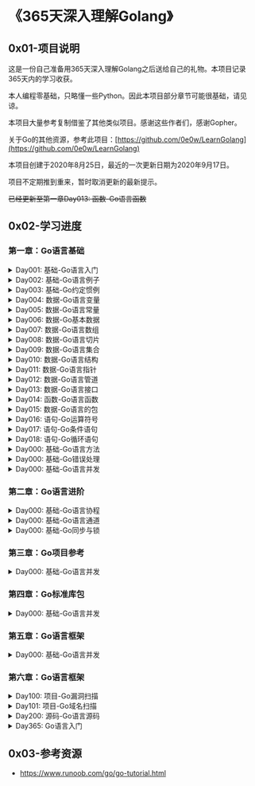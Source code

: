 # 《365天深入理解Golang》

## 0x01-项目说明 

这是一份自己准备用365天深入理解Golang之后送给自己的礼物。本项目记录365天内的学习收获。

本人编程零基础，只略懂一些Python。因此本项目部分章节可能很基础，请见谅。

本项目大量参考复制借鉴了其他类似项目。感谢这些作者们，感谢Gopher。

关于Go的其他资源，参考此项目：[https://github.com/0e0w/LearnGolang](https://github.com/0e0w/LearnGolang)

本项目创建于2020年8月25日，最近的一次更新日期为2020年9月17日。

项目不定期推到重来，暂时取消更新的最新提示。

~~已经更新至第一章Day013: 函数-Go语言函数~~

## 0x02-学习进度

### 第一章：Go语言基础

<details>
<summary>Day001: 基础-Go语言入门</summary>

- [x] 本节说明：介绍Go语言的历史，发展。

- [x] Go语言介绍：

  - Go 是一个开源的编程语言，它可以容易的构造简单、可靠且高效的软件。 Go是在2007年末由Robert Griesemer, Rob Pike, Ken Thompson主持开发，后来加入了Ian Lance Taylor, Russ Cox等人。最终于2009年11月开源。在2012年早些时候发布了Go 1稳定版本。现在Go的开发已经是完全开放的，并且拥有一个活跃的社区。
  - Go语言是编译型的开源的程序设计语言。编译器、库和工具的源代码可以免费获得。
  - Go语言有垃圾回收、有包系统、有一等公民函数、有词法作用域、有系统调用接口等。
  - Go语言没有构造或析构函数、没有运算符重载、没有形参默认值、没有泛型、没有异常、没有宏、没有函数注解、没有线程局部存储。Go没有类继承，甚至没有类。
  - Go语言以一种不同寻常的方式来诠释面向对象程序设计。
  - Go语言不需要在语句或声明后面是有分号结尾。

- [ ] Go语言特点：Go语言和其他语言相比的优势是什么？（待补充）

  - 并发性

- [x] Go语言官网：官网有大量的教程和代码想项目案例。是学习的首选地方。

  - https://golang.org
  - https://github.com/golang
  - https://github.com/0e0w/LearnGolang

- [x] Go语言安装：

  - [官网下载](https://golang.org/dl/)之后直接按照安装说明安装即可。作者在Ubuntu虚拟机里面开发使用Go语言。

    ```
    wget https://golang.google.cn/dl/go1.15.2.linux-amd64.tar.gz
    tar -C /usr/local -xzf go1.15.2.linux-amd64.tar.gz
    ```

- [x] Go环境变量：

  - 设置GOPATH。

    ```
    mkdir ~/.go
    echo "GOPATH=$HOME/.go" >> ~/.bashrc
    echo "export GOPATH" >> ~/.bashrc
    echo "PATH=\$PATH:\$GOPATH/bin # Add GOPATH/bin to PATH for scripting" >> ~/.bashrc
    source ~/.bashrc
    ```

- [x] Go语言编辑器：

  - [Goland](https://www.jetbrains.com/go)：JetBrains 公司的 Go 开发工具。
  - [LiteIDE](http://liteide.org)：一款开源跨平台轻量级的Go语言IDE。
  - [Atom](https://atom.io)：一款跨平台开源文本编辑器。
  
- [x] Go语言基础命令：

  - go run hello.go //编译运行hello.go

  - go bulid hello.go //将hello打包成可执行文件

  - 执行下列命令前需要配置好GOPATH路径。

    ```
    //Windows下编译Mac, Linux平台的64位可执行程序：
    CGO_ENABLED=0 GOOS=darwin GOARCH=amd64 go build 001.go
    CGO_ENABLED=0 GOOS=linux GOARCH=amd64 go build 001.go
    ```

    ```
    //Linux下编译Mac, Windows平台的64位可执行程序：
    CGO_ENABLED=0 GOOS=darwin GOARCH=amd64 go build 001.go
    CGO_ENABLED=0 GOOS=windows GOARCH=amd64 go build 001.go
    ```

    ```
    //Mac下编译Linux, Windows平台的64位可执行程序：
    CGO_ENABLED=0 GOOS=linux GOARCH=amd64 go build 001.go
    CGO_ENABLED=0 GOOS=windows GOARCH=amd64 go build 001.go
    ```

  - ```
    go get github.com/0e0w/365GoLang //使用go get之前需要安装git。
    ```

  - ```
    gofmt //格式化Go代码
    ```

  - ```
    go env //查看Go环境配置
    ```

- [x] Go语言代理：

  - Go语言大量项目托管于Github，导致国内进行构建程序时会出奇的慢。可使用下列的代理加快构建。

    ```
    https://mirrors.aliyun.com/goproxy/
    https://goproxy.io/zh/
    ```
    
    ```
    go env -w GO111MODULE=on
    go env -w GOPROXY=https://goproxy.cn,direct
    ```

- [x] Go语言未来：

  - Go语言拥有大量的优秀社区框架。
  
- Go语言的未来发展前景是光明的。
  
  </details>
<details>
<summary>Day002: 基础-Go语言例子</summary>

- [x] 本节说明：通过一个简单例子认识Go语言的基本结构。

- [x] 一个例子：Hello World！

  ```go
  // 001
  package main
  
  import (
  	"fmt"
  )
  
  func main() {
  	fmt.Println("Hello World!")
  }
  ```


  - 包声明：package main表示一个可独立执行的程序，每个 Go 应用程序都包含一个名为 main 的包。
  - 引入包：使用import圆括号进行引入包。
    - 引入标准包
    - 引入第三方包
  - 函数：使用func定义
  - 变量
  - 常量
  - 语句
  - 表达式
  - 注释
- [x] 名称：

  - 程序一般由关键字、常量、变量、运算符、类型和函数组成。 程序中可能会使用到这些分隔符：括号 ()，中括号 [] 和大括号 {}。 程序中可能会使用到这些标点符号：.、,、;、: 和 …。
  - 在变量与运算符间加入空格，程序看起来更加美观。


  - 标识符：用来命名变量、类型等程序实体。一个标识符就是一个或是多个字母( A ~ Z 和 a ~ z)数字(0~9)、下划线_组成的序列，但是第一个字符必须是字母或下划线而不能是数字。

  - 关键字：25个关键字或保留字。只能用在语法允许的地方，不能作为名称使用。

    | break    | default     | func   | interface | select |
    | -------- | ----------- | ------ | --------- | ------ |
    | case     | defer       | go     | map       | struct |
    | chan     | else        | goto   | package   | swith  |
    | const    | fallthrough | if     | range     | type   |
    | continue | for         | import | return    | var    |

   - 预定义标识符：三十几个内置的预申明的常量、类型和函数。

     - 常量：true、flase、iota、nil
     - 类型：int、int8、int16、int32、int64、uint、uint8、uint16、uint32、uint64、uintptr、float32、float64、complex128、complex64、bool、byte、rune、string、error
     - 函数：make、len、cap、new、append、copy、close、delete、complex、real、imag、panic、recover

- [x] 声明：
  
   - 声明是给一个程序实体命名，并设定其部分或全部属性。
   - 有4个主要的声明：
     - 变量（var）
     - 常量（const）
     - 类型（type）
     - 函数（func）
   
   - 函数的声明包含一个名字、一个参数列表、一个可选的返回值列表以及函数体。
   
- [x] 本节案例：

   ```go
   // 002
   package main
   
   import (
   	"fmt"
   )
   
   func main() {
   	fmt.Println("Hello World!")
   }
   ```

</details>
<details>
<summary>Day003: 基础-Go约定惯例</summary>

- [x] 本节说明：本节介绍Go语言中约定和惯例。

- [x] 可见性规则：

  - 在Go语言中，标识符必须以一个大写字母开头，这样才可以被外部包的代码所使用，这被称为导出。标识符如果以小写字母开头，则对包外是不可见的，但是他们在整个包的内部是可见并且可用的。但是包名不管在什么情况下都必须小写。
  - 在设计Go语言时，设计者们也希望确保它不是过于以ASCII为中心，这意味着需要从7位ASCII的范围来扩展标识符的空间。 所以Go语言标识符规定必须是Unicode定义的字母或数字，标识符是一个或多个Unicode字母和数字的序列， 标识符中的第一个字符必须是Unicode字母。
  - 总而言之，为了确保我们的标识符能正常导出，我们建议在开发中还是尽量使用ASCII 码来作为标识符，虽然设计者们在避免以ASCII 码为中心，但出于习惯我们还是服从于这个现实。

- [x] 命名规范：

  - 当某个函数需要被外部包调用的时候需要使用大写字母开头，并遵循 Pascal 命名法（“大驼峰式命名法”）；否则就遵循“小驼峰式命名法”，即第一个单词的首字母小写，其余单词的首字母大写。
  - 单词之间不以空格断开或连接号（-）、底线（_）连结，第一个单词首字母采用大写字母；后续单词的首字母亦用大写字母，例如：FirstName、LastName。每一个单词的首字母都采用大写字母的命名格式，被称为“Pascal命名法”，源自于Pascal语言的命名惯例，也有人称之为“大驼峰式命名法”（Upper Camel Case），为驼峰式大小写的子集。
  - Go 语言追求简洁的代码风格，并通过 gofmt 强制实现风格统一。
  
- [x] 语法惯例：

  - Go 语言也使用分号作为语句的结束，但一般会省略分号。像在标识符后面；整数、浮点、复数、Rune或字符串等字面量后面；关键字break、continue、fallthrough、或者return后面；操作符或标点符号++、--、)、]或}之后等等都可以使用分号，但是往往会省略掉，像LiteIDE编辑器会在保存.go文件时自动过滤掉这些分号，所以在Go语言开发中一般不用过多关注分号的使用。
  - 左大括号 { 不能单独一行，这是编译器的强制规定，否则你在使用 gofmt 时就会出现错误提示“ expected declaration, found '{' ”。右大括号 } 需要单独一行。
  - 在定义接口名时也有惯例，一般单方法接口由方法名称加上-er后缀来命名。

- [x] 注释：

  - 行注释：使用双斜线//开始，一般后面紧跟一个空格。行注释是Go语言中最常见的注释形式，在标准包中，一般都采用行注释，建议采用这种方式。
  - 块注释：使用 /* */，块注释不能嵌套。块注释一般用于包描述或注释成块的代码片段。

  </details>
<details>
<summary>Day004: 数据-Go语言变量</summary>

- [x] 本节说明：Go语言变量的使用。

- [x] 基本描述：

  - Go 语言变量标识符由字母、数字、下划线组成，其中首个字母不能为数字，同一字母的大小写在Go语言中代表不同标识，注意区分A 和a 是不同的标识。
  - Go语言规范中，下划线“_”也被认为是字母。

- [x] 变量声明：

  - Go语言变量有2种声明方式，var申明和短变量声明。

    ```go
    var (
        a int
        b bool
        str string
        浮点 float32    // 中文可以作为变量标识符
    )
    ```

  - 声明变量之后，变量会自动初始化。初始值对应类型的零值。当一个变量被var声明之后，系统自动赋予它该类型的零值：

    - 数字类型对应的是0
    - 布尔类型对应的是flase
    - 字符串类型对应的是""
    - 接口和引用类型对应的是nil

    ```go
    var name type = expression
    var i, j, k int
    var b, f, s, = true, 2.3, "four" 
    ```

- [x] 短变量声明：

  - 简式声明一般用在func内，要注意的是：全局变量和简式声明的变量尽量不要同名，否则很容易产生偶然的变量隐藏Accidental Variable Shadowing。

  - name := expression

    ```go
    a, b, c := 5, 7, "abc"  // 注意等号前的冒号
    ```

- [x] 变量赋值：

  - 多变量可以在同一行进行赋值，也称为并行或同时或平行赋值。

    ```go
    a, b, c = 5, 7, "abc"
    ```

  - 并行赋值也被用于当一个函数返回多个返回值时，比如这里的 val 和错误 err 是通过调用 Func1 函数同时得到：

    ```go
    val, err = Func1(var1)
    ```

- [x] 空白标识符 _ ：

  - 空白标识符 _ 也被用于抛弃值，如值 5 在：_, b = 5, 7 中被抛弃。
  - _ 实际上是一个只写变量，你不能得到它的值。这样做是因为 Go 语言中你必须使用所有被声明的变量，但有时你并不需要使用从一个函数得到的所有返回值。
  - 由于Go语言有个强制规定，在函数内一定要使用声明的变量，但未使用的全局变量是没问题的。为了避免有未使用的变量，代码将编译失败，我们可以将该未使用的变量改为 _。
  - 另外，在Go语言中，如果引入的包未使用，也不能通过编译。有时我们需要引入的包，比如需要init()，或者调试代码时我们可能去掉了某些包的功能使用，你可以添加一个下划线标记符，_，来作为这个包的名字，从而避免编译失败。下滑线标记符用于引入，但不使用。

- [x] 零值nil：

  - nil 标志符用于表示interface、函数、maps、slices、channels、error、指针等的“零值”。如果你不指定变量的类型，编译器将无法编译你的代码，因为它猜不出具体的类型。

- [ ] 本节案例：

  </details>
<details>
<summary>Day005: 数据-Go语言常量</summary>

- [x] 本节说明：Go语言常量使用。

- [x] 常量说明：

  - 常量使用关键字 const 定义，用于存储不会改变的数据。
    - 常量不能被重新赋予任何值。常量在程序运行时，不会被修改的量。
    - 常量中的数据类型只可以是布尔型、数字型（整数型、浮点型和复数）和字符串型。
    - 常量之所以为常量就是恒定不变的量，因此我们无法在程序运行过程中修改它的值；如果你在代码中试图修改常量的值则会引发编译错误。同时，在const 定义中，对常量名没有强制要求全部大写，不过我们一般都会全部字母大写，以便阅读。
  
- [x] 常量定义：

  - 常量的定义格式：const identifier [type] = value，例如：

    ```go
    const Pi = 3.14159
    ```
    
  - Go的常量定义可以限定常量类型，但不是必需的。如果定义常量时没有指定类型，那么它与字面常量一样，是无类型（untyped）常量。
    
  - 一个没有指定类型的常量被使用时，会根据其使用环境而推断出它所需要具备的类型。换句话说，未定义类型的常量会在必要时刻根据上下文来获得相关类型。
    
    ```
    显式类型定义：const b string = "abc"
    隐式类型定义：const b = "abc"
    ```
  ```
    
  - 常量也可以在单行进行多重赋值：
  
    ```go
    const a, b, c = 1, false, "str" //多重赋值
  ```

- [x] iota： 特殊常量

  - iota 在 const关键字出现时将被重置为 0(const 内部的第一行之前)，const 中每新增一行常量声明将使 iota 计数一次(iota 可理解为 const 语句块中的行索引)。

  - iota 可以被用作枚举值。第一个 iota 等于 0，每当 iota 在新的一行被使用时，它的值都会自动加 1。

     ```go
     const (
         a = iota
         b = iota
         c = iota
     )
     ```

     第一个 iota 等于 0，每当 iota 在新的一行被使用时，它的值都会自动加 1；所以 a=0, b=1, c=2 可以简写为如下形式：

     ```go
     const (
         a = iota
         b
         c
     )
     ```

     如果对b重新赋值之后，a, b, c分别为0, 8, 8，新的常量b声明后，iota 不再向下赋值，后面常量如果没有赋值，则继承上一个常量值。

     ```go
     const (
         a = iota
         b = 8
         c
     )
     ```

     使用位左移与 iota 计数配合可优雅地实现存储单位的常量枚举：

     ```go
     type ByteSize float64
     const (
         _ = iota // 通过赋值给空白标识符来忽略值
         KB ByteSize = 1<<(10*iota)
         MB
         GB
         TB
         PB
         EB
         ZB
         YB
     )
     ```

     一个例子：

     ```go
      const (
          i=1<<iota
          j=3<<iota
          k
          l
      )
     //i= 1 j= 6 k= 12 l= 24
     //iota 表示从 0 开始自动加 1，所以 i=1<<0, j=3<<1（<< 表示左移的意思）
     //即：i=1, j=6，这没问题，关键在 k 和 l，从输出结果看 k=3<<2，l=3<<3。
     ```

- [x] 本节案例：

  

  </details>
<details>
<summary>Day006: 数据-Go基本数据</summary>

- [x] 本节说明：本节介绍Go语言的一些基本数据。

- [x] 基本数据：

  - 在 Go 编程语言中，数据类型用于声明函数和变量。
  - 数据类型的出现是为了把数据分成所需内存大小不同的数据，编程的时候需要用大数据的时候才需要申请大内存，就可以充分利用内存。

- [x] 布尔型：

  - 布尔型的值只可以是常量 true 或者 false。一个简单的例子：var b bool = true。
  
- [x] 数字类型：

  - 整型 int 和浮点型 float32、float64，Go 语言支持整型和浮点型数字，并且支持复数，其中位的运算采用补码。

- [x] 字符串类型：

  - Go 语言中可以使用反引号或者双引号来定义字符串。反引号表示原生的字符串，即不进行转义。
  - 字符串就是一串固定长度的字符连接起来的字符序列。Go 的字符串是由单个字节连接起来的。Go 语言的字符串的字节使用 UTF-8 编码标识 Unicode 文本。
  - Go 语言中的string类型是一种值类型，存储的字符串是不可变的，如果要修改string内容需要将string转换为[]byte或[]rune，并且修改后的string内容是重新分配的。
  - 字符串的零值是为长度为零的字符串，即空字符串 ""。
  - 一般的比较运算符（==、!=、<、<=、>=、>）通过在内存中按字节比较来实现字符串的对比。可以通过函数 len() 来获取字符串所占的字节长度，例如：len(str)。
  - 字符串的内容（纯字节）可以通过标准索引法来获取，在中括号 [] 内写入索引，索引从 0 开始计数。
  - 字符串拼接：
    - 直接使用运算符
    - fmt.Sprintf()
    - strings.Join()
    - bytes.Buffer
    - strings.Builder

  - 标准库中有四个包对字符串处理尤为重要：bytes、strings、strconv和unicode包。

- [x] 本节案例：

  

  </details>
<details>
<summary>Day007: 数据-Go语言数组</summary>

- [x] 本节说明：本节介绍数组的相关概念。

- [x] 数组概念：

  - 数组是具有相同唯一类型的一组已编号且长度固定的数据项序列，这种类型可以是任意的原始类型例如整形、字符串或者自定义类型。
  
- [x] 声明数组：

  - Go 语言数组声明需要指定元素类型及元素个数，语法格式如下：

    ```go
    var variable_name [SIZE] variable_type
    var n [10]int /* n 是一个长度为 10 的数组 */
    ```
  
- [x] 初始化数组：

  - 初始化数组中 {} 中的元素个数不能大于 [] 中的数字。

- [x] 访问数组元素：

  - 数组元素可以通过索引（位置）来读取。格式为数组名后加中括号，中括号中为索引的值。

- [ ] 多维数组：

- [ ] 向函数传递数组：

- [x] 本节案例：

  

  </details>

<details>
<summary>Day008: 数据-Go语言切片</summary>

- [x] 本节说明：本节介绍Go语言切片的相关内容。

- [x] 切片介绍：

  - Go 语言切片是对数组的抽象。
  - Go 数组的长度不可改变，在特定场景中这样的集合就不太适用，Go中提供了一种灵活，功能强悍的内置类型切片("动态数组"),与数组相比切片的长度是不固定的，可以追加元素，在追加时可能使切片的容量增大。
  
- [ ] 定义切片：

  - ```go
    var identifier []type //声明一个未指定大小的数组来定义切片
    ```

    ```go
    make([]T, length, capacity) //使用make()函数来创建切片
    ```

- [ ] 切片初始化：

- [ ] 空(nil)切片：

- [ ] 切片截取：

- [ ] 本节案例：

  
  
  </details>
<details>
<summary>Day009: 数据-Go语言集合</summary>

- [x] 本节说明：本节介绍集合Map的相关内容。

- [x] 集合介绍：

  - Map 是一种无序的键值对的集合。Map 最重要的一点是通过 key 来快速检索数据，key 类似于索引，指向数据的值。
  - Map 是一种集合，所以我们可以像迭代数组和切片那样迭代它。不过，Map 是无序的，我们无法决定它的返回顺序，这是因为 Map 是使用 hash 表来实现的。
  
- [x] 定义集合：

  - 可以使用内建函数 make 也可以使用 map 关键字来定义 Map:

    ```go
    /* 声明变量，默认 map 是 nil */
    var map_variable map[key_data_type]value_data_type
    
    /* 使用 make 函数 */
    map_variable := make(map[key_data_type]value_data_type)
    ```

- [ ] 测试待删除：

  - go run hello.go //编译运行hello.go

- [ ] 本节案例：
  
  
  
  </details>
<details>
<summary>Day010: 数据-Go语言结构</summary>

- [x] 本节说明：本节介绍Go语言结构体的相关内容。

- [x] Go结构体介绍：

  - Go 语言中数组可以存储同一类型的数据，但在结构体中我们可以为不同项定义不同的数据类型。
  - 结构体是由一系列具有相同类型或不同类型的数据构成的数据集合。
  
- [x] 定义结构体：

  - 结构体定义需要使用 type 和 struct 语句。struct 语句定义一个新的数据类型，结构体中有一个或多个成员。type 语句设定了结构体的名称。结构体的格式如下：

    ```go
    type struct_variable_type struct {
       member definition
       member definition
       ...
       member definition
    }
    ```

  - 一旦定义了结构体类型，它就能用于变量的声明。

- [x] 访问结构体成员：

  - 如果要访问结构体成员，需要使用点号 . 操作符，格式为：

    ```go
    结构体.成员名
    ```

- [x] 测试待删除：

  - go run hello.go //编译运行hello.go
  
- [ ] 本节案例：
  
  
  
  </details> 
<details>
<summary>Day011: 数据-Go语言指针</summary>

- [ ] 本节说明：

- [x] Go语言介绍：

  - Go 是一个开源的编程语言，它能让构造简单、可靠且高效的软件变得容易。 
  
- [x] Go语言命令：

  - go run hello.go //编译运行hello.go
  
- [ ] 本节案例：
  
  
  
  </details>
<details>
<summary>Day012: 数据-Go语言管道</summary>

- [ ] 本节说明：

- [x] Go语言介绍：

  - Go 是一个开源的编程语言，它能让构造简单、可靠且高效的软件变得容易。 
  
- [x] Go语言命令：

  - go run hello.go //编译运行hello.go
  
- [ ] 本节案例：
  
  
  
  </details>
<details>
<summary>Day013: 数据-Go语言接口</summary>

- [ ] 本节说明：

- [x] Go语言介绍：

  - Go 是一个开源的编程语言，它能让构造简单、可靠且高效的软件变得容易。 
  
- [x] Go语言命令：

  - go run hello.go //编译运行hello.go
  
- [ ] 本节案例：
  
  
  
  </details>
<details>
<summary>Day014: 函数-Go语言函数</summary>

- [x] 本节说明：本节介绍Go语言函数相关内容。

- [x] Go函数介绍：

  - 函数是基本的代码块，用于执行一个任务。
  - Go 语言最少有个 main() 函数。
  - 函数声明告诉了编译器函数的名称，返回类型，和参数。
  - Go 语言标准库提供了多种可动用的内置的函数。例如，len() 函数可以接受不同类型参数并返回该类型的长度。如果我们传入的是字符串则返回字符串的长度，如果传入的是数组，则返回数组中包含的元素个数。
  
- [ ] 函数定义：

  - 函数定义格式

    ```GO
    func function_name( [parameter list] ) [return_types] {
       函数体
    }
    //func：函数由 func 开始声明
    //function_name：函数名称，函数名和参数列表一起构成了函数签名。
    //parameter list：参数列表，参数就像一个占位符，当函数被调用时，你可以将值传递给参数，这个值被称为实际参数。参数列表指定的是参数类型、顺序、及参数个数。参数是可选的，也就是说函数也可以不包含参数。
    //return_types：返回类型，函数返回一列值。return_types 是该列值的数据类型。有些功能不需要返回值，这种情况下 return_types 不是必须的。
    //函数体：函数定义的代码集合。
    ```

- [ ] 函数调用：

  - 当创建函数时，你定义了函数需要做什么，通过调用该函数来执行指定任务。

  - 调用函数，向函数传递参数，并返回值。

    ```go
    package main
    import "fmt"
    func main() {
       /* 定义局部变量 */
       var a int = 100
       var b int = 200
       var ret int
       /* 调用函数并返回最大值 */
       ret = max(a, b)
       fmt.Printf( "最大值是 : %d\n", ret )
    }
    /* 函数返回两个数的最大值 */
    func max(num1, num2 int) int {
       /* 定义局部变量 */
       var result int
       if (num1 > num2) {
          result = num1
       } else {
          result = num2
       }
       return result
    }
    ```

- [ ] 函数返回多个值：

  - 一个例子：

    ```go
    package main
    import "fmt"
    func swap(x, y string) (string, string) {
       return y, x
    }
    func main() {
       a, b := swap("Google", "Runoob")
       fmt.Println(a, b)
    }
    ```

- [ ] 函数参数：

  - 函数如果使用参数，该变量可称为函数的形参。
  - 形参就像定义在函数体内的局部变量。
  - 调用函数，可以通过两种方式来传递参数：


  - 值传递：

    - 值传递是指在调用函数时将实际参数复制一份传递到函数中，这样在函数中如果对参数进行修改，将不会影响到实际参数。
    
  - 引用传递：

    - 引用传递是指在调用函数时将实际参数的地址传递到函数中，那么在函数中对参数所进行的修改，将影响到实际参数。

- [ ] 函数用法：

  - 函数作为另外一个函数的实参：
    - 函数定义后可作为另外一个函数的实参数传入。
  - 闭包：
    - 闭包是匿名函数，可在动态编程中使用。
  - 方法：
    - 方法就是一个包含了接受者的函数

- [x] Go语言命令：

  - go run hello.go //编译运行hello.go

- [ ] 本节案例：
  
  
  
  </details>
<details>
<summary>Day015: 数据-Go语言的包</summary>

- [ ] 本节说明：包、模块的相互关系？

- [x] Go语言介绍：

  - Go 是一个开源的编程语言，它能让构造简单、可靠且高效的软件变得容易。 
  
- [x] Go语言命令：

  - go run hello.go //编译运行hello.go
  
- [ ] 待整理：[参考1](https://github.com/ffhelicopter/Go42/blob/master/content/42_07_package.md)、[参考2](https://github.com/ffhelicopter/Go42/blob/master/content/42_08_project.md)
  
- [ ] 本节案例：
  
  
  
  </details>
<details>
<summary>Day016: 语句-Go运算符号</summary>

- [x] 本节说明：本节介绍Go运算符相关内容。

- [x] 算术运算符：

  | 算术运算符 | 描述 | 实例               |
  | :--------- | :--- | :----------------- |
  | +          | 相加 | A + B 输出结果 30  |
  | -          | 相减 | A - B 输出结果 -10 |
  | *          | 相乘 | A * B 输出结果 200 |
  | /          | 相除 | B / A 输出结果 2   |
  | %          | 求余 | B % A 输出结果 0   |
  | ++         | 自增 | A++ 输出结果 11    |
  | --         | 自减 | A-- 输出结果 9     |

- [x] 关系运算符：

  | 运算符 |                             描述                             | 实例              |
  | :----- | :----------------------------------------------------------: | :---------------- |
  | ==    |    检查两个值是否相等，如果相等返回 True 否则返回 False。    | (A == B) 为 False |
  | !=     |  检查两个值是否不相等，如果不相等返回 True 否则返回 False。  | (A != B) 为 True  |
  | >      |  检查左边值是否大于右边值，如果是返回 True 否则返回 False。  | (A > B) 为 False  |
  | <      |  检查左边值是否小于右边值，如果是返回 True 否则返回 False。  | (A < B) 为 True   |
  | >=    | 检查左边值是否大于等于右边值，如果是返回 True 否则返回 False。 | (A >= B) 为 False |
  | <=     | 检查左边值是否小于等于右边值，如果是返回 True 否则返回 False。 | (A <= B) 为 True |
  
- [x] 逻辑运算符：

  | 运算符 |  描述  |        实例        |
  | :----: | :----: | :----------------: |
  |   &&   | 逻辑与 | (A && B) 为 False  |
  |  \|\|  | 逻辑或 | (A \|\| B) 为 True |
  |   !    | 逻辑非 | !(A && B) 为 True  |
  
- [x] 位运算符：

  位运算符对整数在内存中的二进制位进行操作。 下表列出了位运算符 &，|，和 ^ 的计算：
  
  | p    | q    | p & q | p \| q | p ^ q |
  | :---  | :--- | :---- | :----- | :---: |
  | 0    | 0    | 0     | 0      |   0   |
  | 0    | 1    | 0     | 1      |   1   |
  | 1    | 1    | 1     | 1      |   0   |
  | 1    | 0    | 0     | 1      |   1   |
  
  | 运算符 |                    描述                     |                  实例                  |
  | :----: | :-----------------------------------------: | :------------------------------------: |
  |   &    | 其功能是参与运算的两数各对应的二进位相与。  | (A & B) 结果为 12, 二进制为 0000 1100  |
  |   \|   |  其功能是参与运算的两数各对应的二进位相或   | (A \| B) 结果为 61, 二进制为 0011 1101 |
  |   ^    | 二进位相异或，两对应的二进位相异时结果为1。 | (A ^ B) 结果为 49, 二进制为 0011 0001  |
  |   <<   |                                             | A << 2 结果为 240 ，二进制为 1111 0000 |
  |   >>   |                                             |       A >> 2 结果为 15 ，二进制        |
  
- [x] 赋值运算符：

  | 运算符 |       描述       |                 实例                  |
  | :----: | :--------------: | :-----------------------------------: |
  |   =    | 简单的赋值运算符 | C = A + B 将 A + B 表达式结果赋值给 C |
  |   +=   |   相加后再赋值   |         C += A 等于 C = C + A         |
  |   -=   |   相减后再赋值   |         C -= A 等于 C = C - A         |
  |   *=   |   相乘后再赋值   |         C *= A 等于 C = C * A         |
  |   /=   |   相除后再赋值   |         C /= A 等于 C = C / A         |
  |   %=   |   求余后再赋值   |         C %= A 等于 C = C % A         |
  |  <<=   |    左移后赋值    |        C <<= 2 等于 C = C << 2        |
  |  >>=   |    右移后赋值    |        C >>= 2 等于 C = C >> 2        |
  |   &=   |   按位与后赋值   |         C &= 2 等于 C = C & 2         |
  |   ^=   |  按位异或后赋值  |         C ^= 2 等于 C = C ^ 2         |
  |  \|=   |   按位或后赋值   |        C \|= 2 等于 C = C \| 2        |
  
- [x] 其他运算符：

  | 运算符 | 描述             |            实例            |
  | :----- | :--------------- | :------------------------: |
  | &      | 返回变量存储地址 | &a; 将给出变量的实际地址。 |
  | *      | 指针变量。       |     *a; 是一个指针变量     |
  
- [x] 运算符优先级：
  
  | 优先级 |      运算符      |
  | :----: | :--------------: |
  |   5    | * / % << >> & &^ |
  |   4    |     + - \| ^     |
  |   3    | == != < <= > >=  |
  |   2    |        &&        |
  |   1    |       \|\|       |
  
- [ ] 几个特殊运算符：

  - 位清除 &^：将指定位置上的值设置为 0。将运算符左边数据相异的位保留，相同位清零 ：

- [ ] 本节案例：

  

  </details>
<details>
<summary>Day017: 语句-Go条件语句</summary>

- [x] 本节说明：本节介绍Go语言条件语句相关内容。

- [x] 条件语句介绍：

  - 条件语句需要开发者通过指定一个或多个条件，并通过测试条件是否为 true 来决定是否执行指定语句，并在条件为 false 的情况在执行另外的语句。
  
- [x] if语句：

  - if 语句由一个布尔表达式后紧跟一个或多个语句组成。

    ```go
    if 布尔表达式 {
       /* 在布尔表达式为 true 时执行 */
    }
    ```

- [x] if...else 语句：

  - if 语句后可以使用可选的else语句, else语句中的表达式在布尔表达式为 false 时执行。

    ```go
    if 布尔表达式 {
       /* 在布尔表达式为 true 时执行 */
    } else {
      /* 在布尔表达式为 false 时执行 */
    }
    ```

- [x] if 嵌套语句：

  - 你可以在 if 或 else if 语句中嵌入一个或多个 if 或 else if 语句。

    ```go
    if 布尔表达式 1 {
       /* 在布尔表达式 1 为 true 时执行 */
       if 布尔表达式 2 {
          /* 在布尔表达式 2 为 true 时执行 */
       }
    }
    ```

- [ ] switch 语句：

  - switch语句用于基于不同条件执行不同动作，每一个 case 分支都是唯一的，从上至下逐一测试，直到匹配为止。

  - switch 语句执行的过程从上至下，直到找到匹配项，匹配项后面也不需要再加 break。

  - switch 默认情况下 case 最后自带 break 语句，匹配成功后就不会执行其他 case，如果我们需要执行后面的 case，可以使用 fallthrough 。

    ```go
    switch var1 {
        case val1:
            ...
        case val2:
            ...
        default:
            ...
    }
    ```

- [x] select 语句：

  - select 是 Go 中的一个控制结构，类似于用于通信的 switch 语句。每个 case 必须是一个通信操作，要么是发送要么是接收。

  - select 随机执行一个可运行的 case。如果没有 case 可运行，它将阻塞，直到有 case 可运行。一个默认的子句应该总是可运行的。

    ```go
    select {
        case communication clause  :
           statement(s);      
        case communication clause  :
           statement(s);
        /* 你可以定义任意数量的 case */
        default : /* 可选 */
           statement(s);
    }
    ```

  注意：Go 没有三目运算符，所以不支持 ?: 形式的条件判断。

- [ ] 本节案例：
  
  
  
  </details>
<details>
<summary>Day018: 语句-Go循环语句</summary>

- [x] 本节说明：本节介绍循环语句的相关内容。

- [x] Go循环语句：

  - 在不少实际问题中有许多具有规律性的重复操作，因此在程序中就需要重复执行某些语句。

- [x] for循环：重复执行语句块

  - for 循环是一个循环控制结构，可以执行指定次数的循环。

  - Go 语言的 For 循环有 3 种形式，只有其中的一种使用分号。

    ```go
    for init; condition; post { }
    //init： 一般为赋值表达式，给控制变量赋初值；
    //condition： 关系表达式或逻辑表达式，循环控制条件；
    //post： 一般为赋值表达式，给控制变量增量或减量。
    ```

    ```go
    for condition { }
    ```

    ```go
    for { }
    // 无限循环
    ```

  - for 循环的 range 格式可以对 slice、map、数组、字符串等进行迭代循环。格式如下：

    ```go
    for key, value := range oldMap {
        newMap[key] = value
    }
    ```

  - 计算 1 到 10 的数字之和：

    ```go
    package main
    
    import "fmt"
    
    func main() {
            sum := 0
            for i := 0; i <= 10; i++ {
                    sum += i
            }
            fmt.Println(sum)
    }
    ```

  - 无限循环:

    ```go
    package main
    
    import "fmt"
    
    func main() {
            sum := 0
            for {
                sum++ // 无限循环下去
            }
            fmt.Println(sum) // 无法输出
    }
    ```

  - For-each range 循环：这种格式的循环可以对字符串、数组、切片等进行迭代输出元素。

    ```go
    package main
    import "fmt"
    
    func main() {
            strings := []string{"google", "runoob"}
            for i, s := range strings {
                    fmt.Println(i, s)
            }
            numbers := [6]int{1, 2, 3, 5}
            for i,x:= range numbers {
                    fmt.Printf("第 %d 位 x 的值 = %d\n", i,x)
            }  
    }
    ```

- [x] 循环嵌套：在循环内使用循环。

  - 使用方法：

    ```go
    for [condition |  ( init; condition; increment ) | Range]
    {
       for [condition |  ( init; condition; increment ) | Range]
       {
          statement(s);
       }
       statement(s);
    }
    ```

  - 使用循环嵌套来输出 2 到 100 间的素数：

    ```go
    package main
    import "fmt"
    func main() {
       /* 定义局部变量 */
       var i, j int
       for i=2; i < 100; i++ {
          for j=2; j <= (i/j); j++ {
             if(i%j==0) {
                break; // 如果发现因子，则不是素数
             }
          }
          if(j > (i/j)) {
             fmt.Printf("%d  是素数\n", i);
          }
       }  
    }
    ```

- [ ] 循环控制语句：

  - break 语句：

    - 用于循环语句中跳出循环，并开始执行循环之后的语句。

    - break 在 switch（开关语句）中在执行一条 case 后跳出语句的作用。

    - 在多重循环中，可以用标号 label 标出想 break 的循环。

      ```go
      break;
      ```

  - continue语句：

    - Go 语言的 continue 语句 有点像 break 语句。但是 continue 不是跳出循环，而是跳过当前循环执行下一次循环语句。

    - for 循环中，执行 continue 语句会触发 for 增量语句的执行。

    - 在多重循环中，可以用标号 label 标出想 continue 的循环。

      ```go
      continue;
      ```

  - goto 语句：

    - Go 语言的 goto 语句可以无条件地转移到过程中指定的行。

    - goto 语句通常与条件语句配合使用。可用来实现条件转移， 构成循环，跳出循环体等功能。

    - 但是，在结构化程序设计中一般不主张使用 goto 语句， 以免造成程序流程的混乱，使理解和调试程序都产生困难。

      ```go
      goto label;
      ..
      .
      label: statement;
      ```

- [x] 无限循环：
  
  - 如果循环中条件语句永远不为 false 则会进行无限循环，我们可以通过 for 循环语句中只设置一个条件表达式来执行无限循环：
  
    ```go
    package main
    import "fmt"
    
    func main() {
        for true  {
            fmt.Printf("这是无限循环。\n");
        }
    }
    ```
  
- [ ] 本节案例： 
  
  
  
  </details> 

<details>
<summary>Day000: 基础-Go语言方法</summary>

- [ ] 本节说明：本节介绍Go语法内容。

- [x] Go语言介绍：

  - Go 是一个开源的编程语言，它能让构造简单、可靠且高效的软件变得容易。 
  
- [x] Go语言命令：

  - go run hello.go //编译运行hello.go
  
- [ ] 本节案例：
  
  
  
  </details>

<details>
<summary>Day000: 基础-Go错误处理</summary>

- [ ] 本节说明：

- [x] Go语言介绍：

  - Go 是一个开源的编程语言，它能让构造简单、可靠且高效的软件变得容易。 
  
- [x] Go语言命令：

  - go run hello.go //编译运行hello.go
  
- [ ] 本节案例：
  
  
  
  </details>

<details>
<summary>Day000: 基础-Go语言并发</summary>

- [ ] 本节说明：

- [x] Go语言介绍：

  - Go 是一个开源的编程语言，它能让构造简单、可靠且高效的软件变得容易。 
  
- [x] Go语言命令：

  - go run hello.go //编译运行hello.go
  
- [ ] 本节案例：

  

  </details>
### 第二章：Go语言进阶
<details>
<summary>Day000: 基础-Go语言协程</summary>

- [ ] 本节说明：

- [x] Go语言介绍：

  - Go 是一个开源的编程语言，它能让构造简单、可靠且高效的软件变得容易。 
  
- [x] Go语言命令：

  - go run hello.go //编译运行hello.go
  
- [ ] 本节案例：

  

  </details>
<details>
<summary>Day000: 基础-Go语言通道</summary>

- [ ] 本节说明：

- [x] Go语言介绍：

  - Go 是一个开源的编程语言，它能让构造简单、可靠且高效的软件变得容易。 
  
- [x] Go语言命令：

  - go run hello.go //编译运行hello.go
  
- [ ] 本节案例：

  

  </details>
<details>
<summary>Day000: 基础-Go同步与锁</summary>

- [ ] 本节说明：

- [x] Go语言介绍：

  - Go 是一个开源的编程语言，它能让构造简单、可靠且高效的软件变得容易。 
  
- [x] Go语言命令：

  - go run hello.go //编译运行hello.go
  
- [ ] 本节案例：

  

  </details>
### 第三章：Go项目参考
<details>
<summary>Day000: 基础-Go语言并发</summary>

- [ ] 本节说明：

- [x] Go语言介绍：

  - Go 是一个开源的编程语言，它能让构造简单、可靠且高效的软件变得容易。 
  
- [x] Go语言命令：

  - go run hello.go //编译运行hello.go
  
- [ ] 本节案例：

  

  </details>
### 第四章：Go标准库包
<details>
<summary>Day000: 基础-Go语言并发</summary>

- [ ] 本节说明：

- [x] Go语言介绍：

  - Go 是一个开源的编程语言，它能让构造简单、可靠且高效的软件变得容易。 
  
- [x] Go语言命令：

  - go run hello.go //编译运行hello.go
  
- [ ] 本节案例：

  

  </details>
### 第五章：Go语言框架
<details>
<summary>Day000: 基础-Go语言并发</summary>

- [ ] 本节说明：

- [x] Go语言介绍：

  - Go 是一个开源的编程语言，它能让构造简单、可靠且高效的软件变得容易。 
  
- [x] Go语言命令：

  - go run hello.go //编译运行hello.go
  
- [ ] 本节案例：

  

  </details>
### 第六章：Go语言框架
<details>
<summary>Day100: 项目-Go漏洞扫描</summary>

- [ ] 本节说明：

- [x] Go语言介绍：

  - Go 是一个开源的编程语言，它能让构造简单、可靠且高效的软件变得容易。 
  
- [x] Go语言命令：

  - go run hello.go //编译运行hello.go
  
- [ ] 本节案例：
  
  
  
  </details>
<details>
<summary>Day101: 项目-Go域名扫描</summary>

- [ ] 本节说明：

- [x] Go语言介绍：

  - Go 是一个开源的编程语言，它能让构造简单、可靠且高效的软件变得容易。 
  
- [x] Go语言命令：

  - go run hello.go //编译运行hello.go
  
- [ ] 本节案例：
  
  
  
  </details>
<details>
<summary>Day200: 源码-Go语言源码</summary>

- [ ] 本节说明：

- [x] Go语言介绍：

  - Go 是一个开源的编程语言，它能让构造简单、可靠且高效的软件变得容易。 
  
- [x] Go语言命令：

  - go run hello.go //编译运行hello.go
  
- [ ] 本节案例：
  
  
  
  </details>
<details>
<summary>Day365: Go语言入门</summary>

- [ ] 本节说明：

- [x] Go语言介绍：

  - Go 是一个开源的编程语言，它能让构造简单、可靠且高效的软件变得容易。 
  
- [x] Go语言命令：

  - go run hello.go //编译运行hello.go
  
- [ ] 本节案例：
  
  
  
  </details>

## 0x03-参考资源

- https://www.runoob.com/go/go-tutorial.html